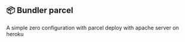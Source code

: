 ## :package: Bundler parcel
A simple zero configuration with parcel
deploy with apache server on heroku
